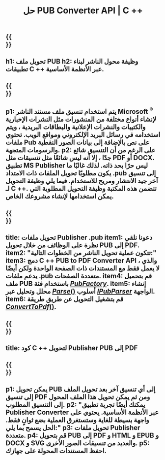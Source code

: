 ﻿---
translation: true
template: /_templates/conversion.md
title: حل PUB Converter API | C ++
url: /cpp/conversion/
description: تحويل ملفات Microsoft Publisher برمجياً عبر مكتبة C ++. حل API بسيط لبناء مشروع PUB Converter C ++ الخاص بك.
metakeywords: pub cpp المحول ، تحويل ملف pub cpp
family: pub
platformtag: cpp
feature: conversion
---

{{<section banner>}}
---
h1: تحويل ملف PUB
h2: وظيفة محول الناشر لبناء تطبيقات C ++ عبر الأنظمة الأساسية.
---

{{<section overview>}}
---
p1: يتم استخدام تنسيق ملف مستند الناشر Microsoft <sup> ® </sup> لإنشاء أنواع مختلفة من المنشورات مثل النشرات الإخبارية والكتيبات والنشرات الإعلانية والبطاقات البريدية ، ويتم استخدامه في رسائل البريد الإلكتروني ومواقع الويب. تحتوي ملفات Pub على نص بالإضافة إلى بيانات الصور النقطية والرسومات المتجهة.
p2: على الرغم من أن التنسيق شائع جدًا ، إلا أنه ليس شائعًا مثل تنسيقات مثل PDF أو DOCX. تطبيق MS Publisher ليس حرًا بحد ذاته. لذلك غالبًا ما يكون مطلوبًا تحويل الملفات ذات الامتداد .pub إلى تنسيق آخر جيد الانتشار ومريح للاستخدام. فيما يلي وظيفة التحويل لـ C ++. تتضمن هذه المكتبة وظيفة التحويل المطلوبة التي يمكن استخدامها لإنشاء مشروعك الخاص.
---

{{<section feature1>}}
---
title: تحويل ملفات Publisher .pub
item1: دعونا نلقي نظرة على الوظائف من خلال تحويل PUB إلى PDF.
item2: "تتكون عملية تحويل الناشر من الخطوات التالية:"
item3: دمج C ++ PUB to PDF Converter API ، والذي لا يعمل فقط مع المستندات ذات الصفحة الواحدة ولكن أيضًا يدعم ملفات .pub متعددة الصفحات.
item4: قم بتحميل ملف PUB باستخدام فئة [*PubFactory*](https://apireference.aspose.com/pub/cpp/class/aspose.pub.pub_factory).
item5: إنشاء محلل وتحليل عبر [*Parse*()](https://apireference.aspose.com/pub/cpp/class/aspose.pub.i_pub_parser#ae9fc7043f382a5b4a7b694f0fe477915) أسلوب [*IPubParser*](https://apireference.aspose.com/pub/cpp/class/aspose.pub.i_pub_parser) الواجهة.
item6: قم بتشغيل التحويل عن طريق طريقة [*ConvertToPdf*()](https://apireference.aspose.com/pub/cpp/class/aspose.pub.i_pdf_converter).
---

{{<section codeexample>}}
---
title: كود C ++ لتحويل Publisher PUB إلى PDF
---

{{<section summary>}}
---
p1: يمكن تحويل PUB إلى أي تنسيق آخر بعد تحويل الملف إلى تنسيق PDF ومن ثم يمكن تحويل هذا الملف المحول إلى التنسيق المطلوب.
p2: "يمكنك أيضًا تجربة تطبيق Publisher Converter عبر الأنظمة الأساسية. يحتوي على واجهة بسيطة للغاية وستستغرق العملية بضع ثوانٍ فقط. الحل يسمح بما يلي:"
p3: تحويل ملفات Publisher متعددة.
p4: قم بتحويل PUB إلى PDF و HTML و EPUB و DOCX و SVG والعديد من تنسيقات الصور الأخرى.
p5: احفظ المستندات المحولة على جهازك.
---
